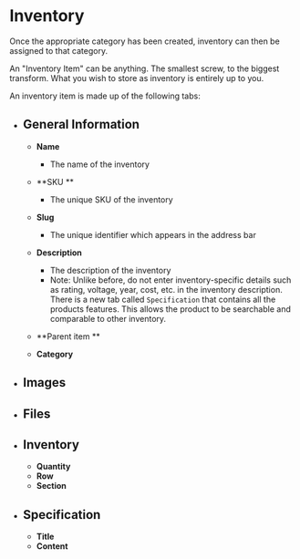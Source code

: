 # Inventory

Once the appropriate category has been created, inventory can then be assigned to that category.

An "Inventory Item" can be anything. The smallest screw, to the biggest transform. What you wish to store as inventory is entirely up to you.

An inventory item is made up of the following tabs:

* ## General Information

  * **Name**
    * The name of the inventory
  * **SKU **

    * The unique SKU of the inventory

  * **Slug**

    * The unique identifier which appears in the address bar

  * **Description**

    * The description of the inventory
    * Note: Unlike before, do not enter inventory-specific details such as rating, voltage, year, cost, etc. in the inventory description. There is a new tab called `Specification` that contains all the products features. This allows the product to be searchable and comparable to other inventory. 

  * **Parent item **

  * **Category**
* ## **Images**
* ## **Files**
* ## **Inventory**

  * **Quantity**
  * **Row**
  * **Section**
* ## **Specification**

  * **Title**
  * **Content**



